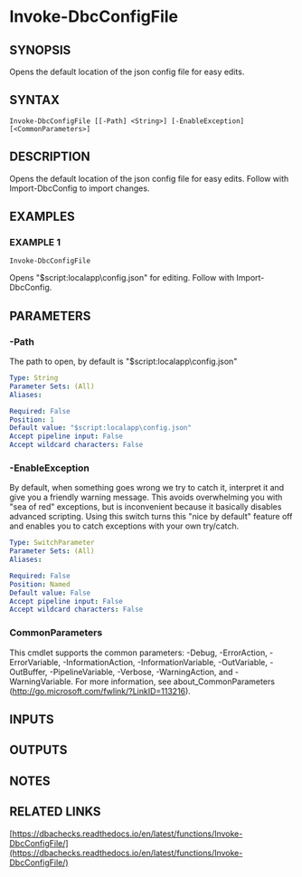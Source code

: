 # Invoke-DbcConfigFile

## SYNOPSIS
Opens the default location of the json config file for easy edits.

## SYNTAX

```
Invoke-DbcConfigFile [[-Path] <String>] [-EnableException] [<CommonParameters>]
```

## DESCRIPTION
Opens the default location of the json config file for easy edits.
Follow with Import-DbcConfig to import changes.

## EXAMPLES

### EXAMPLE 1
```
Invoke-DbcConfigFile
```

Opens "$script:localapp\config.json" for editing.
Follow with Import-DbcConfig.

## PARAMETERS

### -Path
The path to open, by default is "$script:localapp\config.json"

```yaml
Type: String
Parameter Sets: (All)
Aliases:

Required: False
Position: 1
Default value: "$script:localapp\config.json"
Accept pipeline input: False
Accept wildcard characters: False
```

### -EnableException
By default, when something goes wrong we try to catch it, interpret it and give you a friendly warning message.
This avoids overwhelming you with "sea of red" exceptions, but is inconvenient because it basically disables advanced scripting.
Using this switch turns this "nice by default" feature off and enables you to catch exceptions with your own try/catch.

```yaml
Type: SwitchParameter
Parameter Sets: (All)
Aliases:

Required: False
Position: Named
Default value: False
Accept pipeline input: False
Accept wildcard characters: False
```

### CommonParameters
This cmdlet supports the common parameters: -Debug, -ErrorAction, -ErrorVariable, -InformationAction, -InformationVariable, -OutVariable, -OutBuffer, -PipelineVariable, -Verbose, -WarningAction, and -WarningVariable.
For more information, see about_CommonParameters (http://go.microsoft.com/fwlink/?LinkID=113216).

## INPUTS

## OUTPUTS

## NOTES

## RELATED LINKS

[https://dbachecks.readthedocs.io/en/latest/functions/Invoke-DbcConfigFile/](https://dbachecks.readthedocs.io/en/latest/functions/Invoke-DbcConfigFile/)

